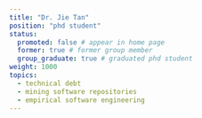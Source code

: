 ```yaml
---
title: "Dr. Jie Tan"
position: "phd student"
status:
  promoted: false # appear in home page
  former: true # former group member
  group_graduate: true # graduated phd student
weight: 1000
topics:
  - technical debt
  - mining software repositories
  - empirical software engineering
---
```

